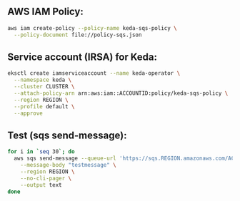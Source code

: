 ## AWS IAM Policy:

```sh
aws iam create-policy --policy-name keda-sqs-policy \
  --policy-document file://policy-sqs.json
```

## Service account (IRSA) for Keda:

```sh
eksctl create iamserviceaccount --name keda-operator \
  --namespace keda \
  --cluster CLUSTER \
  --attach-policy-arn arn:aws:iam::ACCOUNTID:policy/keda-sqs-policy \
  --region REGION \
  --profile default \
  --approve
```

## Test (sqs send-message):

```sh
for i in `seq 30`; do
  aws sqs send-message --queue-url 'https://sqs.REGION.amazonaws.com/ACCOUNTID/keda-queue' \
    --message-body "testmessage" \
    --region REGION \
    --no-cli-pager \
    --output text
done
```